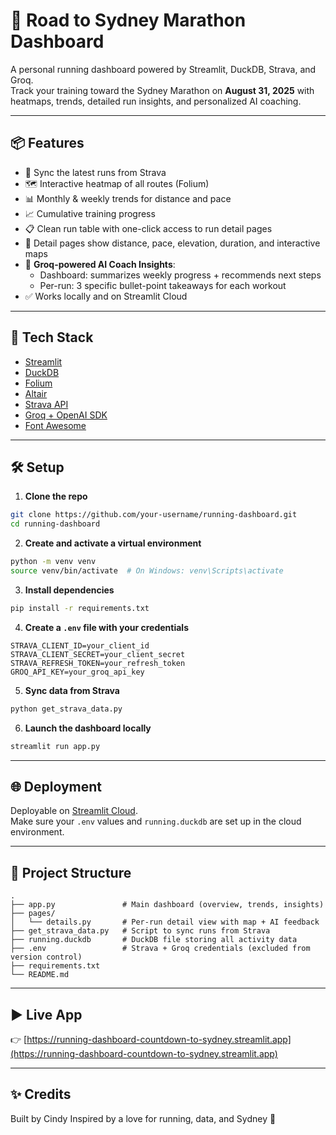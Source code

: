 # 🏃 Road to Sydney Marathon Dashboard

A personal running dashboard powered by Streamlit, DuckDB, Strava, and Groq.  
Track your training toward the Sydney Marathon on **August 31, 2025** with heatmaps, trends, detailed run insights, and personalized AI coaching.

---

## 📦 Features

- 🔄 Sync the latest runs from Strava
- 🗺️ Interactive heatmap of all routes (Folium)
- 📊 Monthly & weekly trends for distance and pace
- 📈 Cumulative training progress
- 📋 Clean run table with one-click access to run detail pages
- 🧭 Detail pages show distance, pace, elevation, duration, and interactive maps
- 🧠 **Groq-powered AI Coach Insights**:
  - Dashboard: summarizes weekly progress + recommends next steps
  - Per-run: 3 specific bullet-point takeaways for each workout
- ✅ Works locally and on Streamlit Cloud

---

## 🧰 Tech Stack

- [Streamlit](https://streamlit.io/)
- [DuckDB](https://duckdb.org/)
- [Folium](https://python-visualization.github.io/folium/)
- [Altair](https://altair-viz.github.io/)
- [Strava API](https://developers.strava.com/)
- [Groq + OpenAI SDK](https://console.groq.com/)
- [Font Awesome](https://fontawesome.com/)

---

## 🛠 Setup

1. **Clone the repo**

```bash
git clone https://github.com/your-username/running-dashboard.git
cd running-dashboard
```

2. **Create and activate a virtual environment**

```bash
python -m venv venv
source venv/bin/activate  # On Windows: venv\Scripts\activate
```

3. **Install dependencies**

```bash
pip install -r requirements.txt
```

4. **Create a `.env` file with your credentials**

```env
STRAVA_CLIENT_ID=your_client_id
STRAVA_CLIENT_SECRET=your_client_secret
STRAVA_REFRESH_TOKEN=your_refresh_token
GROQ_API_KEY=your_groq_api_key
```

5. **Sync data from Strava**

```bash
python get_strava_data.py
```

6. **Launch the dashboard locally**

```bash
streamlit run app.py
```

---

## 🌐 Deployment

Deployable on [Streamlit Cloud](https://streamlit.io/cloud).  
Make sure your `.env` values and `running.duckdb` are set up in the cloud environment.

---

## 📂 Project Structure

```
.
├── app.py               # Main dashboard (overview, trends, insights)
├── pages/
│   └── details.py       # Per-run detail view with map + AI feedback
├── get_strava_data.py   # Script to sync runs from Strava
├── running.duckdb       # DuckDB file storing all activity data
├── .env                 # Strava + Groq credentials (excluded from version control)
├── requirements.txt
└── README.md
```

---

## ▶️ Live App

👉 [https://running-dashboard-countdown-to-sydney.streamlit.app](https://running-dashboard-countdown-to-sydney.streamlit.app)

---

## ✨ Credits

Built by Cindy
Inspired by a love for running, data, and Sydney 🐨